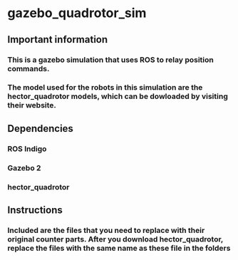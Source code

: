 # gazebo_quadrotor_sim
## Important information
### This is a gazebo simulation that uses ROS to relay position commands.
### The model used for the robots in this simulation are the hector_quadrotor models, which can be dowloaded by visiting their website.
## Dependencies
### ROS Indigo
### Gazebo 2
### hector_quadrotor
## Instructions
### Included are the files that you need to replace with their original counter parts. After you download hector_quadrotor, replace the files with the same name as these file in the folders
